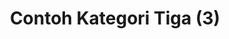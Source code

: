 ---
layout: archive-categories
title: Contoh Kategori Tiga (3)
slug: kategori-3
menu: false
submenu: false
order: 3
description: >
  Ini adalah contoh kategori tiga (3)
---